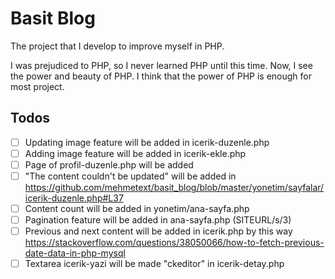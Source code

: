 # Basit Blog

The project that I develop to improve myself in PHP.

I was prejudiced to PHP, so I never learned PHP until this time. Now, I see the power and beauty of PHP. I think that the power of PHP is enough for most project.

## Todos
- [ ] Updating image feature will be added in icerik-duzenle.php
- [ ] Adding image feature will be added in icerik-ekle.php
- [ ] Page of profil-duzenle.php will be added
- [ ] "The content couldn't be updated" will be added in https://github.com/mehmetext/basit_blog/blob/master/yonetim/sayfalar/icerik-duzenle.php#L37
- [ ] Content count will be added in yonetim/ana-sayfa.php
- [ ] Pagination feature will be added in ana-sayfa.php (SITEURL/s/3)
- [ ] Previous and next content will be added in icerik.php by this way https://stackoverflow.com/questions/38050066/how-to-fetch-previous-date-data-in-php-mysql
- [ ] Textarea icerik-yazi will be made "ckeditor" in icerik-detay.php 
